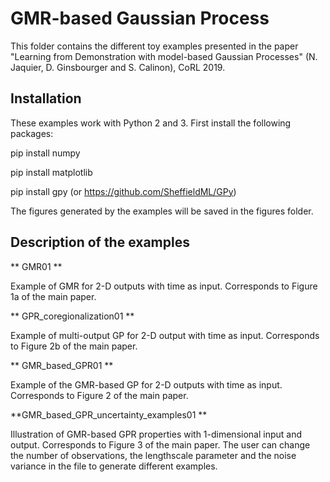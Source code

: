 # GMR-based Gaussian Process
This folder contains the different toy examples presented in the paper "Learning from Demonstration with model-based Gaussian Processes" (N. Jaquier, D. Ginsbourger and S. Calinon), CoRL 2019.


## Installation
These examples work with Python 2 and 3. First install the following packages:

pip install numpy

pip install matplotlib

pip install gpy  (or https://github.com/SheffieldML/GPy)

The figures generated by the examples will be saved in the figures folder.

## Description of the examples

** GMR01 **

Example of GMR for 2-D outputs with time as input. Corresponds to Figure 1a of the main paper.

** GPR_coregionalization01 **

Example of multi-output GP for 2-D output with time as input. Corresponds to Figure 2b of the main paper.

** GMR_based_GPR01 **

Example of the GMR-based GP for 2-D outputs with time as input. Corresponds to Figure 2 of the main paper.

**GMR_based_GPR_uncertainty_examples01 **

Illustration of GMR-based GPR properties with 1-dimensional input and output. Corresponds to Figure 3 of the main paper.
The user can change the number of observations, the lengthscale parameter and the noise variance in the file to generate different examples.
